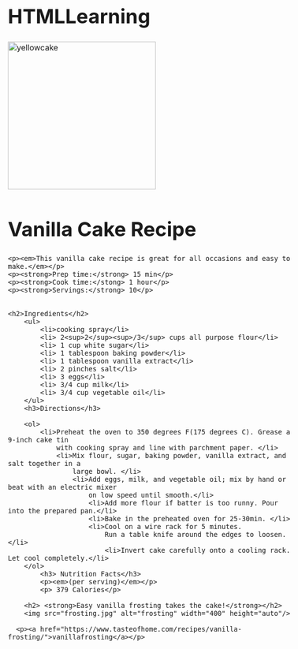 # HTMLLearning
<!DOCTYPE html>
<html lang="en">
<html>
<head>
    <meta charset="UTF-8">
    <meta name="viewport" content="width=device-width, initial-scale=1.0">
    <title> Cake Recipe</title>
    <img src="yellowcake.jpg" alt="yellowcake" width="300" height="auto"/>
   
   <style>
       @import url('https://fonts.googleapis.com/css2?family=Nunito:wght@200&family=Playfair+Display&family=Roboto&display=swap');
       p {font-size: 14px;  font-family: Playfair Display;}
       h1{ font-size: 2.5em;}
       h2{ font-size: 1.875em; font-family: PlayfairDisplay;}
       body{ font-size: 100%}
        </style>
        
</head>
<body>
    <h1>Vanilla Cake Recipe </h1>
    
    <p><em>This vanilla cake recipe is great for all occasions and easy to make.</em></p>
    <p><strong>Prep time:</strong> 15 min</p>
    <p><strong>Cook time:</stong> 1 hour</p>
    <p><strong>Servings:</strong> 10</p>
    

    <h2>Ingredients</h2>
        <ul>
            <li>cooking spray</li>
            <li> 2<sup>2</sup><sup>/3</sup> cups all purpose flour</li>
            <li> 1 cup white sugar</li>
            <li> 1 tablespoon baking powder</li>
            <li> 1 tablespoon vanilla extract</li>
            <li> 2 pinches salt</li>
            <li> 3 eggs</li>
            <li> 3/4 cup milk</li>
            <li> 3/4 cup vegetable oil</li>
        </ul>
        <h3>Directions</h3>

        <ol>
            <li>Preheat the oven to 350 degrees F(175 degrees C). Grease a 9-inch cake tin
                with cooking spray and line with parchment paper. </li>
                <li>Mix flour, sugar, baking powder, vanilla extract, and salt together in a 
                    large bowl. </li>
                    <li>Add eggs, milk, and vegetable oil; mix by hand or beat with an electric mixer
                        on low speed until smooth.</li>
                        <li>Add more flour if batter is too runny. Pour into the prepared pan.</li>
                        <li>Bake in the preheated oven for 25-30min. </li>
                        <li>Cool on a wire rack for 5 minutes. 
                            Run a table knife around the edges to loosen. </li>
                            <li>Invert cake carefully onto a cooling rack. Let cool completely.</li>
        </ol>
            <h3> Nutrition Facts</h3>
            <p><em>(per serving)</em></p>
            <p> 379 Calories</p>

        <h2> <strong>Easy vanilla frosting takes the cake!</strong></h2>
        <img src="frosting.jpg" alt="frosting" width="400" height="auto"/>

      <p><a href="https://www.tasteofhome.com/recipes/vanilla-frosting/">vanillafrosting</a></p>

        




</body>


</html>
